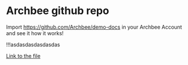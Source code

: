 # Archbee github repo

Import <https://github.com/Archbee/demo-docs> in your Archbee Account and see it how it works!

!!!asdasdasdasdasdas

[Link to the file](./petstore-2.0.yaml)

